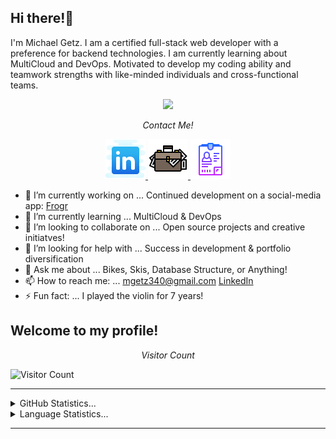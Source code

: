 ## Hi there!👋

<p> I'm Michael Getz. I am a certified full-stack web developer with a preference for backend technologies. I am currently learning about MultiCloud and DevOps. Motivated to develop my coding ability and teamwork strengths with like-minded individuals and cross-functional teams. 
</p>

<p align="center">
  <a href="https://skillicons.dev">
    <img src="https://skillicons.dev/icons?i=ansible,apollo,aws,bootstrap,css,discord,docker,express,gcp,git,github,graphql,heroku,html,js,kubernetes,mongodb,mysql,nodejs,react,vscode,webpack&perline=11" />
  </a>
</p>

<p align="center">
    <i>Contact Me!</i>

<p align="center">
    <a href="https://www.linkedin.com/in/michael-getz-340/" >
        <img src="./assets/Images/icons8-linkedin-64.png" />
    </a>
    <a href="https://mgetz34.github.io/portfolio2.0/" >
    <img src="./assets/Images/icons8-bag-64.png" />
    </a>
    <a href="https://docs.google.com/document/d/1hYjTnEG46ZDrn3ApSK0IbWef8VDkMyOTuxSw-qNJBRg/edit?usp=sharing" >
    <img src="./assets/Images/icons8-cv-64.png" />
    </a>
</p>

- 🔭 I’m currently working on ... Continued development on a social-media app: <a href="https://frogr-app.herokuapp.com/">Frogr</a>
- 🌱 I’m currently learning ... MultiCloud & DevOps
- 👯 I’m looking to collaborate on ... Open source projects and creative initiatves!
- 🤔 I’m looking for help with ... Success in development & portfolio diversification
- 💬 Ask me about ... Bikes, Skis, Database Structure, or Anything!
- 📫 How to reach me: ... mgetz340@gmail.com
  <a href="https://www.linkedin.com/in/michael-getz-340/" >LinkedIn
  </a>
- ⚡ Fun fact: ... I played the violin for 7 years!

## Welcome to my profile!

<p align="center">
    <i>Visitor Count</i>

![Visitor Count](https://profile-counter.glitch.me/{mgetz34}/count.svg)

<hr>
<details>
<summary>GitHub Statistics...</summary>
<p align = "center" >
<img src="https://github-readme-stats.vercel.app/api?username=mgetz34&show_icons=true&hide_border=true&&count_private=true&include_all_commits=true" />
</p>
</details>

<details>
<summary>Language Statistics...</summary><br />
<p align = "center">
<img src="https://wakatime.com/share/@4c308fca-1187-41a9-9617-2f4c38597950/aa7f1248-6215-4cd8-b1dc-5d5ad2daf462.svg" height="400" />
</p>
</details>
<hr>
